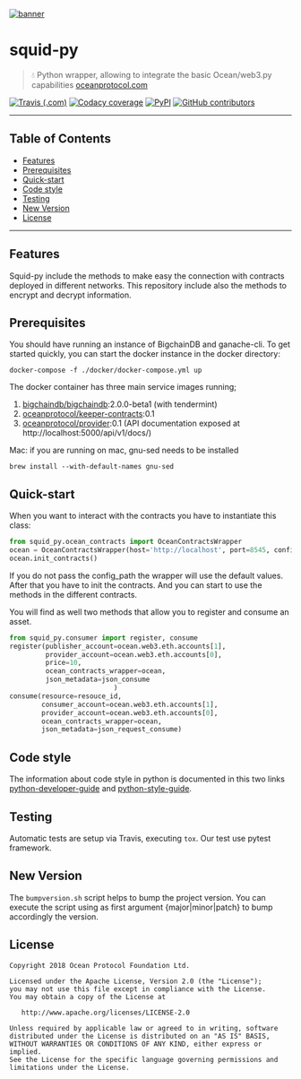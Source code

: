 [![banner](https://raw.githubusercontent.com/oceanprotocol/art/master/github/repo-banner%402x.png)](https://oceanprotocol.com)

# squid-py

> 💧 Python wrapper, allowing to integrate the basic Ocean/web3.py capabilities
> [oceanprotocol.com](https://oceanprotocol.com)

[![Travis (.com)](https://img.shields.io/travis/com/oceanprotocol/squid-py.svg)](https://travis-ci.com/oceanprotocol/squid-py)
[![Codacy coverage](https://img.shields.io/codacy/coverage/7084fbf528934327904a49d458bc46d1.svg)](https://app.codacy.com/project/ocean-protocol/squid-py/dashboard)
[![PyPI](https://img.shields.io/pypi/v/squid-py.svg)](https://pypi.org/project/squid-py/)
[![GitHub contributors](https://img.shields.io/github/contributors/oceanprotocol/squid-py.svg)](https://github.com/oceanprotocol/squid-py/graphs/contributors)

---

## Table of Contents

  - [Features](#features)
  - [Prerequisites](#prerequisites)
  - [Quick-start](#quick-start)
  - [Code style](#code-style)
  - [Testing](#testing)
  - [New Version](#new-version)
  - [License](#license)

---

## Features

Squid-py include the methods to make easy the connection with contracts deployed in different networks.
This repository include also the methods to encrypt and decrypt information.

## Prerequisites

You should have running an instance of BigchainDB and ganache-cli. To get started quickly,
you can start the docker instance in the docker directory:

`docker-compose -f ./docker/docker-compose.yml up`

The docker container has three main service images running;

1. [bigchaindb/bigchaindb](https://hub.docker.com/r/bigchaindb/bigchaindb/):2.0.0-beta1 (with tendermint)
1. [oceanprotocol/keeper-contracts](https://hub.docker.com/r/oceanprotocol/keeper-contracts/):0.1
1. [oceanprotocol/provider](https://hub.docker.com/r/oceanprotocol/provider/):0.1 (API documentation exposed at http://localhost:5000/api/v1/docs/)

Mac: 
if you are running on mac, gnu-sed needs to be installed
```
brew install --with-default-names gnu-sed
```

## Quick-start

When you want to interact with the contracts you have to instantiate this class:

```python
from squid_py.ocean_contracts import OceanContractsWrapper
ocean = OceanContractsWrapper(host='http://localhost', port=8545, config_path='config.ini')    
ocean.init_contracts()
```
If you do not pass the config_path the wrapper will use the default values. 
After that you have to init the contracts. And you can start to use the methods in the different contracts.

You will find as well two methods that allow you to register and consume an asset.
```python
from squid_py.consumer import register, consume
register(publisher_account=ocean.web3.eth.accounts[1],
         provider_account=ocean.web3.eth.accounts[0],
         price=10,
         ocean_contracts_wrapper=ocean,
         json_metadata=json_consume
                          )
consume(resource=resouce_id,
        consumer_account=ocean.web3.eth.accounts[1],
        provider_account=ocean.web3.eth.accounts[0],
        ocean_contracts_wrapper=ocean,
        json_metadata=json_request_consume)

```

## Code style

The information about code style in python is documented in this two links [python-developer-guide](https://github.com/oceanprotocol/dev-ocean/blob/master/doc/development/python-developer-guide.md)
and [python-style-guide](https://github.com/oceanprotocol/dev-ocean/blob/master/doc/development/python-style-guide.md).
    
## Testing

Automatic tests are setup via Travis, executing `tox`.
Our test use pytest framework.

## New Version

The `bumpversion.sh` script helps to bump the project version. You can execute the script using as first argument {major|minor|patch} to bump accordingly the version.

## License

```
Copyright 2018 Ocean Protocol Foundation Ltd.

Licensed under the Apache License, Version 2.0 (the "License");
you may not use this file except in compliance with the License.
You may obtain a copy of the License at

   http://www.apache.org/licenses/LICENSE-2.0

Unless required by applicable law or agreed to in writing, software
distributed under the License is distributed on an "AS IS" BASIS,
WITHOUT WARRANTIES OR CONDITIONS OF ANY KIND, either express or implied.
See the License for the specific language governing permissions and
limitations under the License.
